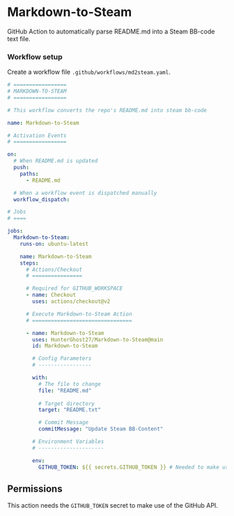 # Markdown-to-Steam

GitHub Action to automatically parse README.md into a Steam BB-code text file.

### Workflow setup

Create a workflow file `.github/workflows/md2steam.yaml`.

```yaml
# =================
# MARKDOWN-TO-STEAM
# =================

# This workflow converts the repo's README.md into steam bb-code

name: Markdown-to-Steam

# Activation Events
# =================

on:
  # When README.md is updated
  push:
    paths:
      - README.md

  # When a workflow event is dispatched manually
  workflow_dispatch:

# Jobs
# ====

jobs:
  Markdown-to-Steam:
    runs-on: ubuntu-latest

    name: Markdown-to-Steam
    steps:
      # Actions/Checkout
      # ================

      # Required for GITHUB_WORKSPACE
      - name: Checkout
        uses: actions/checkout@v2

      # Execute Markdown-to-Steam Action
      # ================================

      - name: Markdown-to-Steam
        uses: HunterGhost27/Markdown-to-Steam@main
        id: Markdown-to-Steam

        # Config Parameters
        # -----------------

        with:
          # The file to change
          file: "README.md"
          
          # Target directory
          target: "README.txt"

          # Commit Message
          commitMessage: "Update Steam BB-Content"

        # Environment Variables
        # ---------------------

        env:
          GITHUB_TOKEN: ${{ secrets.GITHUB_TOKEN }} # Needed to make use of the GitHub API

```

## Permissions

This action needs the `GITHUB_TOKEN` secret to make use of the GitHub API.

